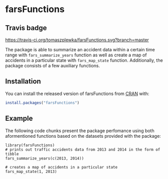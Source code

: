 # farsFunctions

## Travis badge
https://travis-ci.org/tomaszplewka/farsFunctions.svg?branch=master

The package is able to summarize an accident data within a certain time range with `fars_summarize_years` function as well as create a map of accidents in a particular state with `fars_map_state` function. Additionally, the package consists of a few auxiliary functions.

## Installation

You can install the released version of farsFunctions from [CRAN](https://CRAN.R-project.org) with:

``` r
install.packages("farsFunctions")
```

## Example

The following code chunks present the package perfomance using both aformentioned functions based on the datasets provided with the package:

```{r setup}
library(farsFunctions)
# prints out traffic accidents data from 2013 and 2014 in the form of tibble
fars_summarize_years(c(2013, 2014))

# creates a map of accidents in a particular state
fars_map_state(1, 2013)
```
